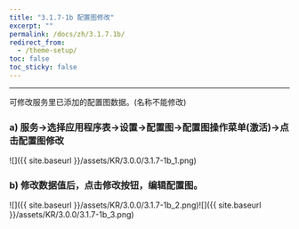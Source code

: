 ```yaml
---
title: "3.1.7-1b 配置图修改"
excerpt: ""
permalink: /docs/zh/3.1.7.1b/
redirect_from:
  - /theme-setup/
toc: false
toc_sticky: false
---
```


---
可修改服务里已添加的配置图数据。(名称不能修改)

### a\) 服务→选择应用程序表→设置→配置图→配置图操作菜单(激活)→点击配置图修改
![]({{ site.baseurl }}/assets/KR/3.0.0/3.1.7-1b_1.png)

### b\) 修改数据值后，点击修改按钮，编辑配置图。
![]({{ site.baseurl }}/assets/KR/3.0.0/3.1.7-1b_2.png)![]({{ site.baseurl }}/assets/KR/3.0.0/3.1.7-1b_3.png)
